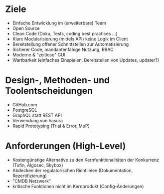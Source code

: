 
# Ziele

- Einfache Entwicklung im (erweiterbare) Team
- Open Source
- Clean Code (Doku, Tests, coding best practices ...)
- Klare Modularisierung (mittels API) keine Logik im Client
- Bereitstellung offener Schnittstellen zur Automatisierung
- Sicherer Code, mandantenfähige Nutzung, RBAC
- Moderne & "zeitlose" GUI
- Wartbarkeit (einfaches Einspielen, Bereitstellen von Updates, updater?)

# Design-, Methoden- und Toolentscheidungen

- GitHub.com 
- PostgreSQL
- GraphQL statt REST API
- Verwendung von hasura
- Rapid Prototyping (Trial & Error, MuP)

# Anforderungen (High-Level)

- Kostengünstige Alternative zu den Kernfunktionalitäten der Konkurrenz (Tufin, Algosec, Skybox)
- Abdecken der regulatorischen Richtlinien (Dokumentation, Rezertifizierung)
- "CMDB Netzwerk"
- kritische Funktionen nicht im Kernprodukt (Config-Änderungen)